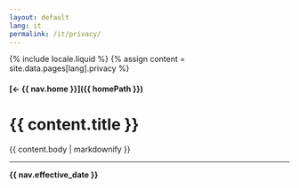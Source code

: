```yaml
---
layout: default
lang: it
permalink: /it/privacy/
---
```



{% include locale.liquid %}
{% assign content = site.data.pages[lang].privacy %}

#### [← {{ nav.home }}]({{ homePath }})

# {{ content.title }}

{{ content.body | markdownify }}

---

**{{ nav.effective_date }}**